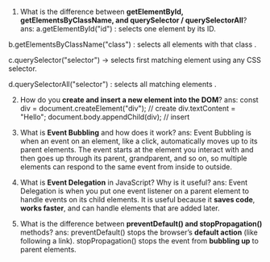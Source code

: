 1. What is the difference between **getElementById, getElementsByClassName, and querySelector / querySelectorAll**?
   ans:
   a.getElementById("id") : selects one element by its ID.

b.getElementsByClassName("class") : selects all elements with that class .

c.querySelector("selector") → selects first matching element using any CSS selector.

d.querySelectorAll("selector") : selects all matching elements .

2. How do you **create and insert a new element into the DOM**?
   ans:
   const div = document.createElement("div"); // create
div.textContent = "Hello";
document.body.appendChild(div); // insert

   
3. What is **Event Bubbling** and how does it work?
   ans:
   Event Bubbling is when an event on an element, like a click, automatically moves up to its parent elements. The event starts at the element you interact with and then goes up through its parent, grandparent, and so on, so multiple elements can respond to the same event from inside to outside.

4. What is **Event Delegation** in JavaScript? Why is it useful?
   ans:
   Event Delegation is when you put one event listener on a parent element to handle events on its child elements. It is useful because it **saves code**, **works faster**, and can handle elements that are added later.

5. What is the difference between **preventDefault() and stopPropagation()** methods?
   ans:
   preventDefault() stops the browser’s **default action** (like following a link).
stopPropagation() stops the event from **bubbling up** to parent elements.


